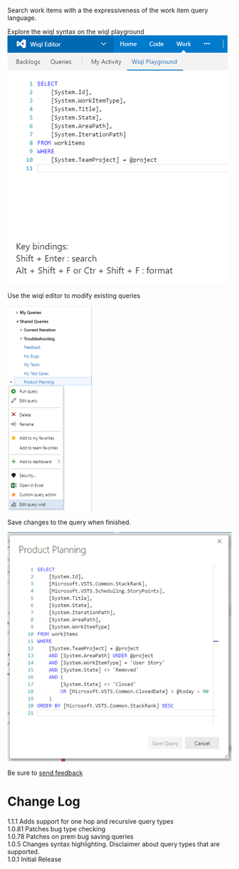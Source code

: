 Search work items with a the expressiveness of the work item query language.

Explore the wiql syntax on the wiql playground
![Image of query playground](img/playground.png)

Use the wiql editor to modify existing queries

![Image of context menu](img/contextMenu.png)

Save changes to the query when finished.

 ![Image of wiql dialog](img/dialog.png)

Be sure to [send feedback](wiqleditor@microsoft.com)

# Change Log
1.1.1 Adds support for one hop and recursive query types  
1.0.81 Patches bug type checking  
1.0.78 Patches on prem bug saving queries  
1.0.5 Changes syntax highlighting. Disclaimer about query types that are supported.  
1.0.1 Initial Release
